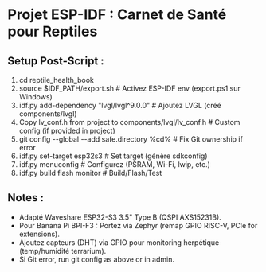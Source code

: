 
# Projet ESP-IDF : Carnet de Santé pour Reptiles

## Setup Post-Script :
1. cd reptile_health_book
2. source $IDF_PATH/export.sh  # Activez ESP-IDF env (export.ps1 sur Windows)
3. idf.py add-dependency "lvgl/lvgl^9.0.0"  # Ajoutez LVGL (créé components/lvgl)
4. Copy lv_conf.h from project to components/lvgl/lv_conf.h  # Custom config (if provided in project)
5. git config --global --add safe.directory %cd%  # Fix Git ownership if error
6. idf.py set-target esp32s3  # Set target (génère sdkconfig)
7. idf.py menuconfig  # Configurez (PSRAM, Wi-Fi, lwip, etc.)
8. idf.py build flash monitor  # Build/Flash/Test

## Notes :
- Adapté Waveshare ESP32-S3 3.5" Type B (QSPI AXS15231B).
- Pour Banana Pi BPI-F3 : Portez via Zephyr (remap GPIO RISC-V, PCIe for extensions).
- Ajoutez capteurs (DHT) via GPIO pour monitoring herpétique (temp/humidité terrarium).
- Si Git error, run git config as above or in admin.
